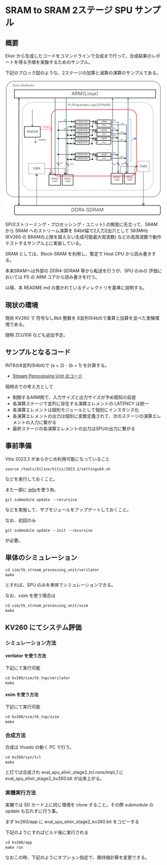 # SRAM to SRAM 2ステージ SPU サンプル

## 概要

Elixir から生成したコードをコマンドラインで合成まで行って、合成結果のレポートを得る手順を実験するためのサンプル。

下記のブロック図のような、2ステージの加算と減算の演算のサンプルである。

![ブロック図](docs/images/eval_sram_to_sram_spu_elixir_block_diagram.png)


SPU(ストリーミング・プロセッシング・ユニット) の開発に先立って、SRAM から SRAM へのストリーム演算を
64bit幅で2入力2出六として 583MHz (KV260 の BRAMの上限を超えない生成可能最大周波数) などの高周波数で動作テストするサンプル上に実装している。

SRAM としては、Block-SRAM を利用し、暫定で Host CPU から読み書きする。

本来SRAMへは外部の DDR4-SDRAM 等から転送を行うが、SPU のみの 評価においては PS の ARM コアから読み書きを行う。

以降、本 README.md の置かれているディレクトリを基準に説明する。


## 現状の環境

現状 KV260 で 符号なし8bit 整数を 8並列(64bit)で乗算と加算を並べた実験環境である。

随時 ZCU106 なども追加予定。


## サンプルとなるコード

INT8の8並列(64bit)で (a + 2) - (b + 1) を計算する。

- [Stream Pprocessing Unit のコード](rtl/stream_processing_unit.sv)

現時点での考え方として

- 制御するARM側で、入力サイズと出力サイズが予め既知の前提
- 各演算ステージで並列に存在する演算エレメントの LATENCY は統一
- 各演算エレメントは個別モジュールとして個別にインスタンス化
- 各演算エレメントの出力は個別に変数定義されて、次のステージの演算エレメントの入力に繋がる
- 最終ステージの各演算エレメントの出力はSPUの出力に繋がる


## 事前準備

Vitis 2023.2 があらかじめ利用可能になっていること

```
source /tools/Xilinx/Vitis/2023.2/settings64.sh 
```

などを実行しておくこと。

また一部に [jelly](https://github.com/ryuz/jelly)を使う為、

```
git submodule update --recursive
```

などを実施して、サブモジュールをアップデートしておくこと。

なお、初回のみ

```
git submodule update --init --recursive
```

が必要。


## 単体のシミュレーション

```
cd sim/tb_stream_processing_unit/verilator
make
```

とすれば、SPU のみを単体でシミュレーションできる。

なお、xsim を使う場合は

```
cd sim/tb_stream_processing_unit/xsim
make
```



## KV260 にてシステム評価

### シミュレーション方法

#### verilator を使う方法

下記にて実行可能

```
cd kv260/sim/tb_top/verilator
make
```

#### xsim を使う方法

下記にて実行可能

```
cd kv260/sim/tb_top/xsim
make
```

### 合成方法

合成は Vivado の動く PC で行う。


```
cd kv260/syn/tcl
make
```

と打てば合成され  eval_spu_elixir_stage2_tcl.runs/impl_1 に eval_spu_elixir_stage2_kv260.bit が出来上がる。


### 実機実行方法

実機では SD カード上に同じ環境を clone すること。その際 submodule の update も忘れずに行う事。

まず kv260/app に eval_spu_elixir_stage2_kv260.bit をコピーする

下記のようにすればビルド後に実行される

```
cd kv260/app
make run
```

なおこの時、下記のようにオプション指定で、期待値計算を変更できる。



